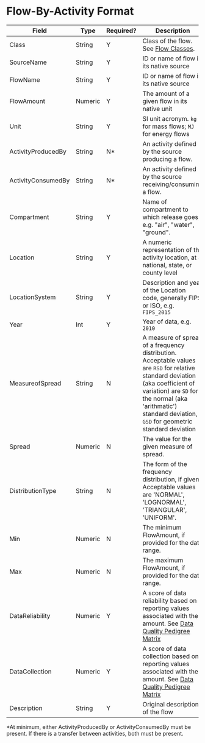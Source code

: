 # Flow-By-Activity Format

Field | Type | Required? | Description
----- | ---- | --------  | -----------
Class | String | Y | Class of the flow. See [Flow Classes](./README.md#FlowClasses).   
SourceName | String | Y | ID or name of flow in its native source
FlowName | String | Y | ID or name of flow in its native source
FlowAmount | Numeric | Y | The amount of a given flow in its native unit
Unit | String | Y | SI unit acronym. `kg` for mass flows; `MJ` for energy flows
ActivityProducedBy | String | N* | An activity defined by the source producing a flow.
ActivityConsumedBy | String | N* | An activity defined by the source receiving/consuming a flow.
Compartment | String | Y | Name of compartment to which release goes, e.g. "air", "water", "ground". 
Location | String | Y | A numeric representation of the activity location, at a national, state, or county level
LocationSystem | String | Y | Description and year of the Location code, generally FIPS or ISO, e.g. `FIPS_2015`
Year | Int | Y | Year of data, e.g. `2010`
MeasureofSpread | String | N | A measure of spread of a frequency distribution. Acceptable values are `RSD` for relative standard deviation (aka coefficient of variation) are `SD` for the normal (aka 'arithmatic') standard deviation, `GSD` for geometric standard deviation
Spread | Numeric | N | The value for the given measure of spread. 
DistributionType | String | N | The form of the frequency distribution, if given. Acceptable values are 'NORMAL', 'LOGNORMAL', 'TRIANGULAR', 'UNIFORM'.
Min | Numeric | N | The minimum FlowAmount, if provided for the data range. 
Max | Numeric | N | The maximum FlowAmount, if provided for the data range.
DataReliability | Numeric | Y | A score of data reliability based on reporting values associated with the amount. See [Data Quality Pedigree Matrix](../DataQualityPedigreeMatrix.md)
DataCollection | Numeric | Y | A score of data collection based on reporting values associated with the amount. See [Data Quality Pedigree Matrix](../DataQualityPedigreeMatrix.md)
Description | String | Y | Original description of the flow

*At minimum, either ActivityProducedBy or ActivityConsumedBy must be present. If there is a transfer between activities, both must be present.